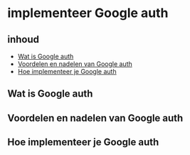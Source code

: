 # implementeer Google auth

## inhoud
- [Wat is Google auth](https://github.com/davey2206/Portfolio_Semester_3/edit/main/Documentatie/Research/Research_Google_login.md#voordelen-en-nadelen-van-google-auth)
- [Voordelen en nadelen van Google auth](https://github.com/davey2206/Portfolio_Semester_3/edit/main/Documentatie/Research/Research_Google_login.md#voordelen-en-nadelen-van-google-auth)
- [Hoe implementeer je Google auth](https://github.com/davey2206/Portfolio_Semester_3/edit/main/Documentatie/Research/Research_Google_login.md#hoe-implementeer-je-google-auth)

## Wat is Google auth

## Voordelen en nadelen van Google auth

## Hoe implementeer je Google auth
